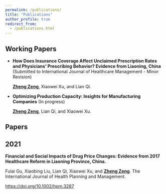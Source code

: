 ```yaml
---
permalink: /publications/
title: "Publications"
author_profile: true
redirect_from: 
  - /publications.html
---
```



<!-- You can also find my publications on <a href="https://scholar.google.com/citations?user=6U4SXnUAAAAJ&hl=en">my Google Scholar profile</a>. -->

## Working Papers

* **How Does Insurance Coverage Affect Unclaimed Prescription Rates and Physicians’ Prescribing Behavior? Evidence from Liaoning, China** (Submitted to International Journal of Healthcare Management - Minor Revision)

     <ins>**Zheng Zeng**</ins>, Xiaowei Xu, and Lian Qi. 

* **Optimizing Production Capacity: Insights for Manufacturing Companies** (In progress)

     <ins>**Zheng Zeng**</ins>, Lian Qi, and Xiaowei Xu. 

## Papers 

2021
---------

**Financial and Social Impacts of Drug
Price Changes: Evidence from 2017 Healthcare Reform in Liaoning Province, China.** 

Fulai Gu, Xiaobing Liu, Lian Qi, Xiaowei Xu, and <ins>**Zheng Zeng**</ins>. The International
Journal of Health Planning and Management. 

https://doi.org/10.1002/hpm.3287






